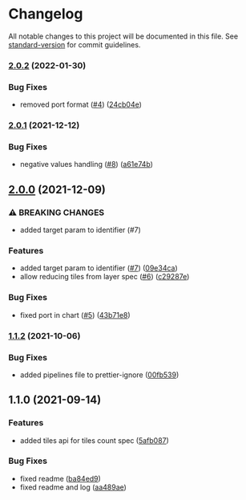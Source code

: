 # Changelog

All notable changes to this project will be documented in this file. See [standard-version](https://github.com/conventional-changelog/standard-version) for commit guidelines.

### [2.0.2](https://github.com/MapColonies/layer-spec/compare/v2.0.1...v2.0.2) (2022-01-30)


### Bug Fixes

* removed port format ([#4](https://github.com/MapColonies/layer-spec/issues/4)) ([24cb04e](https://github.com/MapColonies/layer-spec/commit/24cb04ea079651857f21e461d8daa60ad6c10a4c))

### [2.0.1](https://github.com/MapColonies/layer-spec/compare/v2.0.0...v2.0.1) (2021-12-12)


### Bug Fixes

* negative values handling ([#8](https://github.com/MapColonies/layer-spec/issues/8)) ([a61e74b](https://github.com/MapColonies/layer-spec/commit/a61e74b24c38e309f59b7f6d71e3ea599410e77f))

## [2.0.0](https://github.com/MapColonies/layer-spec/compare/v1.1.2...v2.0.0) (2021-12-09)


### ⚠ BREAKING CHANGES

* added target param to identifier (#7)

### Features

* added target param to identifier ([#7](https://github.com/MapColonies/layer-spec/issues/7)) ([09e34ca](https://github.com/MapColonies/layer-spec/commit/09e34ca3c8fa8fbc7536097f2375dcdf74acb044))
* allow reducing tiles from layer spec ([#6](https://github.com/MapColonies/layer-spec/issues/6)) ([c29287e](https://github.com/MapColonies/layer-spec/commit/c29287ef24ab7512e3e8dcf027ad728bfa8503c2))


### Bug Fixes

* fixed port in chart ([#5](https://github.com/MapColonies/layer-spec/issues/5)) ([43b71e8](https://github.com/MapColonies/layer-spec/commit/43b71e8ca3bbb6d64a15ad8e2ecd5b80f2c5a0e9))

### [1.1.2](https://github.com/MapColonies/layer-spec/compare/v1.1.1...v1.1.2) (2021-10-06)


### Bug Fixes

* added pipelines file to prettier-ignore ([00fb539](https://github.com/MapColonies/layer-spec/commit/00fb5395eabee956c8a8febdc1cea49cdacda0ae))

## 1.1.0 (2021-09-14)


### Features

* added tiles api for tiles count spec ([5afb087](https://github.com/MapColonies/layer-spec/commit/5afb08709a31e07b9cef498749a65c09a0ad766f))


### Bug Fixes

* fixed readme ([ba84ed9](https://github.com/MapColonies/layer-spec/commit/ba84ed9cd2272c0275b61b3344557838f3220a85))
* fixed readme and log ([aa489ae](https://github.com/MapColonies/layer-spec/commit/aa489ae3a3ebfc2e666d2dba366192149853ccba))
